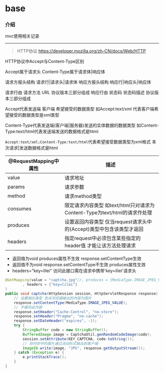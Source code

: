 # base

### 介绍
mvc使用相关记录
***
>HTTP协议 https://developer.mozilla.org/zh-CN/docs/Web/HTTP

HTTP协议中Accept与Content-Type区别

Accept属于请求头 Content-Type属于请求体|响应体

请求方报头结构 请求行|请求头|请求体
响应方报头结构 响应行|响应头|响应体

请求行由 请求方法 URL 协议版本三部分组成
响应行由 状态码 状态码描述 协议版本三部分组成

Accept代表发送端 客户端 希望接受的数据类型 如Accept:text/xml 代表客户端希望接受的数据类型是xml类型

Content-Type代表发送端(客户端|服务器)发送的实体数据的数据类型 如Content-Type:text/html代表发送端发送的数据格式是html

`Accept:text/xml;Content-Type:text/html`代表希望接受数据类型为xml格式 本次请求|发送数据格式是html

@RequestMapping中属性|描述
-|-
value|请求地址
params|请求参数
method|请求method类型
consumes|限定请求内容类型 如text/html只对请求为Content-Type为text/html的请求作处理
produces|设置返回内容类型 仅当request请求头中的(Accept)类型中包含该类型才返回
headers|指定request中必须包含某些指定的header值 才能让该方法处理请求
+ 返回值为void produces属性不生效 response.setContentType生效
+ 返回值不为void response.setContentType不生效 produces属性生效
+ headers="key=lilei" 访问此接口需在请求中携带'key=lilei'请求头
```java
@GetMapping(value = "captcha.jpg"//, produces = {MediaType.IMAGE_JPEG_VALUE}
        , headers = {"key=lilei"}
)
public void captcha(HttpSession session, HttpServletResponse response) {
    // 设置相应类型 告诉浏览器输出的内容为图片
    response.setContentType(MediaType.IMAGE_JPEG_VALUE);
    // 不缓存此内容
	response.setHeader("Cache-Control", "no-store");
	response.setHeader("Pragma", "no-cache");
	response.setDateHeader("expires", -1);
    try {
        StringBuffer code = new StringBuffer();
        BufferedImage image = CaptchaUtil.genRandomCodeImage(code);
        session.setAttribute(KEY_CAPTCHA, code.toString());
        // 将内存中的图片通过流动形式输出到客户端
        ImageIO.write(image, "JPG", response.getOutputStream());
    } catch (Exception e) {
        e.printStackTrace();
    }
}
```
